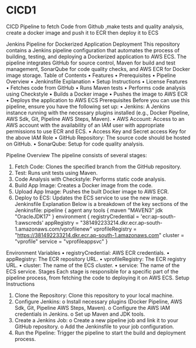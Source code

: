 # CICD1
CICD Pipeline to fetch Code from Github ,make tests and quality analysis, create a docker image and push it to ECR then deploy it to ECS

Jenkins Pipeline for Dockerized Application Deployment
This repository contains a Jenkins pipeline configuration that automates the process of building, testing, and deploying a Dockerized application to AWS ECS. The pipeline integrates GitHub for source control, Maven for build and test management, SonarQube for code quality checks, and AWS ECR for Docker image storage.
Table of Contents
•	Features
•	Prerequisites
•	Pipeline Overview
•	Jenkinsfile Explanation
•	Setup Instructions
•	License
Features
•	Fetches code from GitHub
•	Runs Maven tests
•	Performs code analysis using Checkstyle
•	Builds a Docker image
•	Pushes the image to AWS ECR
•	Deploys the application to AWS ECS
Prerequisites
Before you can use this pipeline, ensure you have the following set up:
•	Jenkins: A Jenkins instance running with the necessary plugins installed (e.g., Docker Pipeline, AWS Sdk, Git, Pipeline AWS Steps, Maven).
•	AWS Account: Access to an AWS account with the availability of an IAM user with appropriate permissions to use ECR and ECS.
•	Access Key and Secret access Key for the above IAM Role
•	GitHub Repository: The source code should be hosted on GitHub.
•	SonarQube: Setup for code quality analysis.

Pipeline Overview
The pipeline consists of several stages:
1.	Fetch Code: Clones the specified branch from the GitHub repository.
2.	Test: Runs unit tests using Maven.
3.	Code Analysis with Checkstyle: Performs static code analysis.
4.	Build App Image: Creates a Docker image from the code.
5.	Upload App Image: Pushes the built Docker image to AWS ECR.
6.	Deploy to ECS: Updates the ECS service to use the new image.
Jenkinsfile Explanation
Below is a breakdown of the key sections of the Jenkinsfile:
pipeline {
    agent any
    tools {
        maven "MAVEN3"
        jdk "OracleJDK17"
    }
    environment {
        registryCredential = 'ecr:ap-south-1:awscreds'
        appRegistry = "381492233214.dkr.ecr.ap-south-1.amazonaws.com/vprofilenew"
        vprofileRegistry = "https://381492233214.dkr.ecr.ap-south-1.amazonaws.com"
        cluster = "vprofile"
        service = "vprofileappsvc"
    }
    




Environment Variables
•	registryCredential: AWS ECR credentials.
•	appRegistry: The ECR repository URL.
•	vprofileRegistry: The ECR registry URL.
•	cluster: The name of the ECS cluster.
•	service: The name of the ECS service.
Stages
Each stage is responsible for a specific part of the pipeline process, from fetching the code to deploying it on AWS ECS.
Setup Instructions
1.	Clone the Repository: Clone this repository to your local machine.
2.	Configure Jenkins:
o	Install necessary plugins (Docker Pipeline, AWS Sdk, Git, Pipeline AWS Steps, Maven).
o	Configure the AWS IAM credentials in Jenkins.
o	Set up Maven and JDK tools.
3.	Create a Jenkins Job:
o	Create a new pipeline job and link it to your GitHub repository.
o	Add the Jenkinsfile to your job configuration.
4.	Run the Pipeline: Trigger the pipeline to start the build and deployment process.


